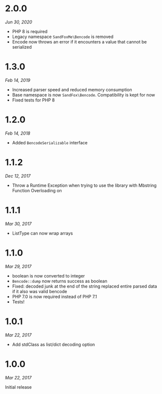 # 2.0.0

*Jun 30, 2020*

* PHP 8 is required
* Legacy namespace `SandFoxMe\Bencode` is removed
* Encode now throws an error if it encounters a value that cannot be serialized

# 1.3.0

*Feb 14, 2019*

* Increased parser speed and reduced memory consumption
* Base namespace is now `SandFox\Bencode`. Compatibility is kept for now
* Fixed tests for PHP 8

# 1.2.0

*Feb 14, 2018*

* Added `BencodeSerializable` interface

# 1.1.2

*Dec 12, 2017*

* Throw a Runtime Exception when trying to use the library with Mbstring Function Overloading on

# 1.1.1

*Mar 30, 2017*

* ListType can now wrap arrays

# 1.1.0

*Mar 29, 2017*

* boolean is now converted to integer
* `Bencode::dump` now returns success as boolean
* Fixed: decoded junk at the end of the string replaced entire parsed data if it also was valid bencode
* PHP 7.0 is now required instead of PHP 7.1
* Tests!

# 1.0.1

*Mar 22, 2017*

* Add stdClass as list/dict decoding option

# 1.0.0

*Mar 22, 2017*

Initial release
